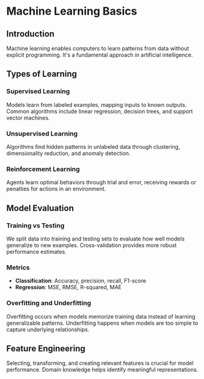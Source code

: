 # Machine Learning Basics

## Introduction
Machine learning enables computers to learn patterns from data without explicit programming. It's a fundamental approach in artificial intelligence.

## Types of Learning

### Supervised Learning
Models learn from labeled examples, mapping inputs to known outputs. Common algorithms include linear regression, decision trees, and support vector machines.

### Unsupervised Learning
Algorithms find hidden patterns in unlabeled data through clustering, dimensionality reduction, and anomaly detection.

### Reinforcement Learning
Agents learn optimal behaviors through trial and error, receiving rewards or penalties for actions in an environment.

## Model Evaluation

### Training vs Testing
We split data into training and testing sets to evaluate how well models generalize to new examples. Cross-validation provides more robust performance estimates.

### Metrics
- **Classification**: Accuracy, precision, recall, F1-score
- **Regression**: MSE, RMSE, R-squared, MAE

### Overfitting and Underfitting
Overfitting occurs when models memorize training data instead of learning generalizable patterns. Underfitting happens when models are too simple to capture underlying relationships.

## Feature Engineering
Selecting, transforming, and creating relevant features is crucial for model performance. Domain knowledge helps identify meaningful representations.
